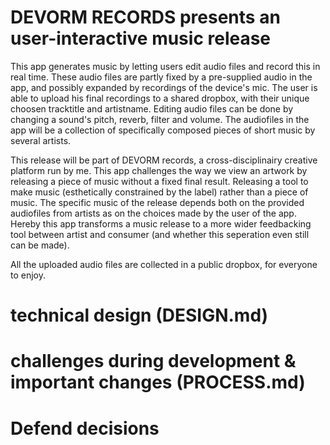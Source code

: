 # DEVORM RECORDS presents an user-interactive music release

This app generates music by letting users edit audio files and record this in real time. These audio files are partly fixed by a pre-supplied audio in the app, and possibly expanded by recordings of the device's mic. The user is able to upload his final recordings to a shared dropbox, with their unique choosen tracktitle and artistname. Editing audio files can be done by changing a sound's pitch, reverb, filter and volume. The audiofiles in the app will be a collection of specifically composed pieces of short music by several artists.

This release will be part of DEVORM records, a cross-disciplinairy creative platform run by me. This app challenges the way we view an artwork by releasing a piece of music without a fixed final result. Releasing a tool to make music (esthetically constrained by the label) rather than a piece of music. The specific music of the release depends both on the provided audiofiles from artists as on the choices made by the user of the app. Hereby this app transforms a music release to a more wider feedbacking tool between artist and consumer (and whether this seperation even still can be made).

All the uploaded audio files are collected in a public dropbox, for everyone to enjoy.

# technical design (DESIGN.md)


# challenges during development &  important changes (PROCESS.md)

# Defend decisions
